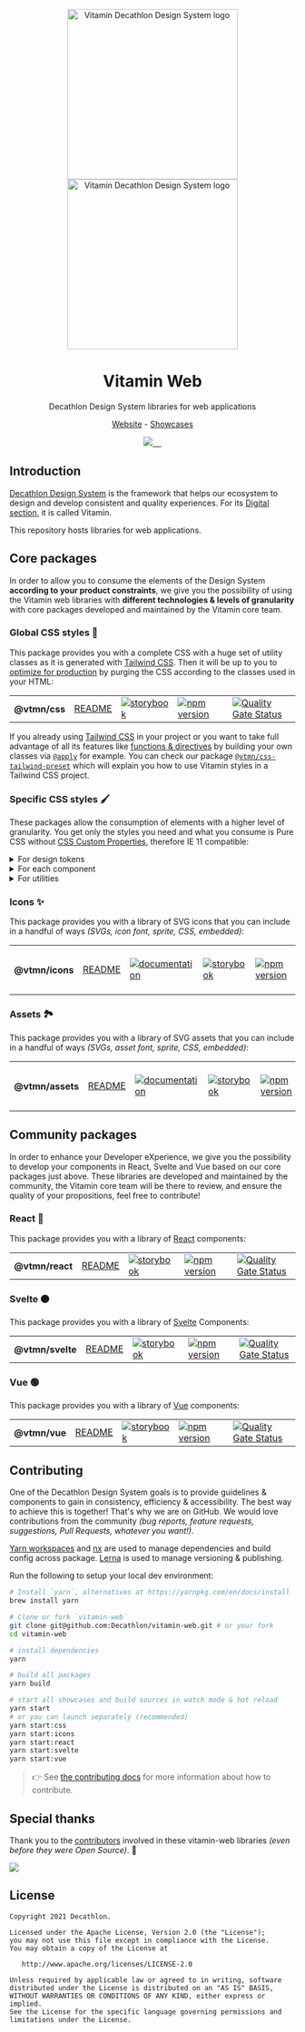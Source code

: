 <p align="center">
  <img
    width="300px"
    src="https://user-images.githubusercontent.com/9600228/102414461-e3b92b00-3ff6-11eb-9c96-5f37c4d5e02c.png#gh-light-mode-only"
    alt="Vitamin Decathlon Design System logo" />
  <img
    width="300px"
    src="https://user-images.githubusercontent.com/9600228/147513091-66fcc204-279b-4140-9be5-c16744c0f637.png#gh-dark-mode-only"
    alt="Vitamin Decathlon Design System logo" />
</p>

<h1 align="center">Vitamin Web</h1>

<p align="center">Decathlon Design System libraries for web applications</p>

<p align="center">
  <a href="https://www.decathlon.design">Website</a> - <a href="https://decathlon.github.io/vitamin-web">Showcases</a>
</p>

<p align="center">
  <a aria-label="contributors graph" href="https://github.com/decathlon/vitamin-web/graphs/contributors">
    <img src="https://img.shields.io/github/contributors/decathlon/vitamin-web.svg">
  </a>
  <a aria-label="last commit" href="https://github.com/Decathlon/vitamin-web/commits">
    <img alt="" src=
  "https://img.shields.io/github/last-commit/decathlon/vitamin-web.svg">
  </a>
  <a aria-label="license" href="https://github.com/decathlon/vitamin-web/blob/main/LICENSE">
    <img src="https://img.shields.io/github/license/decathlon/vitamin-web.svg" alt="">
  </a>
  <a aria-label="GitHub Actions - Build main branch" href="https://github.com/Decathlon/vitamin-web/actions">
    <img src="https://github.com/Decathlon/vitamin-web/workflows/Build%20main%20branch/badge.svg" alt="">
  </a>
  <a aria-label="slack" href="https://join.slack.com/t/decathlon-design/shared_invite/zt-13kxb50ar-iHzqV~Olsu4~NCkEPj5c4g">
    <img src="https://img.shields.io/badge/slack-Decathlon%20Design%20System-purple.svg?logo=slack" alt="">
  </a>
</p>

## Introduction

[Decathlon Design System](https://decathlon.design) is the framework that helps our ecosystem to design and develop consistent and quality experiences. For its [Digital section](https://www.decathlon.design/726f8c765/p/6145b2-overview), it is called Vitamin.

This repository hosts libraries for web applications.

## Core packages

In order to allow you to consume the elements of the Design System **according to your product constraints**, we give you the possibility of using the Vitamin web libraries with **different technologies & levels of granularity** with core packages developed and maintained by the Vitamin core team.

### Global CSS styles 🎨

This package provides you with a complete CSS with a huge set of utility classes as it is generated with [Tailwind CSS](https://tailwindcss.com). Then it will be up to you to [optimize for production](https://purgecss.com/) by purging the CSS according to the classes used in your HTML:

<table>
  <tr>
    <th>@vtmn/css</th>
    <td><a href="https://github.com/Decathlon/vitamin-web/tree/main/packages/sources/css#readme">README</a></td>
    <td><a href="https://decathlon.github.io/vitamin-web/@vtmn/showcase-css"><img src="https://img.shields.io/badge/storybook-css-d891bc?style=flat&logo=storybook" alt="storybook" /></a></td>
    <td><a href="https://www.npmjs.com/package/@vtmn/css"><img src="https://img.shields.io/npm/v/@vtmn/css?style=flat&logo=npm" alt="npm version" /></a></td>
    <td><a href="https://sonarcloud.io/dashboard?id=decathlon_vitamin-web_css"><img src="https://sonarcloud.io/api/project_badges/measure?project=decathlon_vitamin-web_css&metric=alert_status" alt="Quality Gate Status" /></a></td>
  </tr>
</table>

If you already using [Tailwind CSS](https://tailwindcss.com/) in your project or you want to take full advantage of all its features like [functions & directives](https://tailwindcss.com/docs/functions-and-directives) by building your own classes via [`@apply`](https://tailwindcss.com/docs/functions-and-directives#apply) for example. You can check our package [`@vtmn/css-tailwind-preset`](https://github.com/Decathlon/vitamin-web/tree/main/packages/sources/css/presets/tailwind#readme) which will explain you how to use Vitamin styles in a Tailwind CSS project.

### Specific CSS styles 🖌

These packages allow the consumption of elements with a higher level of granularity. You get only the styles you need and what you consume is Pure CSS without [CSS Custom Properties](https://developer.mozilla.org/en-US/docs/Web/CSS/--*), therefore IE 11 compatible:

<details>
  <summary>For design tokens</summary>

  <table>
    <tr>
      <th>@vtmn/css-design-tokens</th>
      <td><a href="https://github.com/Decathlon/vitamin-web/tree/main/packages/sources/css/src/design-tokens#readme">README</a></td>
      <td><a href="https://decathlon.github.io/vitamin-web/@vtmn/showcase-css/index.html?path=/story/guidelines-colors--page"><img src="https://img.shields.io/badge/storybook-css-d891bc?style=flat&logo=storybook" alt="storybook" /></a></td>
      <td><a href="https://www.npmjs.com/package/@vtmn/css-design-tokens"><img src="https://img.shields.io/npm/v/@vtmn/css-design-tokens?style=flat&logo=npm" alt="npm version" /></a></td>
      <td><a href="https://sonarcloud.io/dashboard?id=decathlon_vitamin-web_css_design-tokens"><img src="https://sonarcloud.io/api/project_badges/measure?project=decathlon_vitamin-web_css_design-tokens&metric=alert_status" alt="Quality Gate Status" /></a></td>
    </tr>
  </table>
</details>

<details>
  <summary>For each component</summary>

  <h4>Actions</h4>

  <table>
    <tr>
      <th>@vtmn/css-button</th>
      <td><a href="https://github.com/Decathlon/vitamin-web/tree/main/packages/sources/css/src/components/actions/button#readme">README</a></td>
      <td><a href="https://www.decathlon.design/726f8c765/p/8008f8-button"><img src="https://img.shields.io/badge/decathlon.design-docs-007dbc" alt="documentation" /></a></td>
      <td><a href="https://decathlon.github.io/vitamin-web/@vtmn/showcase-css/?path=/docs/components-actions-button--overview"><img src="https://img.shields.io/badge/storybook-css-d891bc?style=flat&logo=storybook" alt="storybook" /></a></td>
      <td><a href="https://www.npmjs.com/package/@vtmn/css-button"><img src="https://img.shields.io/npm/v/@vtmn/css-button?style=flat&logo=npm" alt="npm version" /></a></td>
      <td><a href="https://sonarcloud.io/project/overview?id=decathlon_vitamin-web_css_components_button"><img src="https://sonarcloud.io/api/project_badges/measure?project=decathlon_vitamin-web_css_components_button&metric=alert_status" alt="Quality Gate Status" /></a></td>
    </tr>
    <tr>
      <th>@vtmn/css-dropdown</th>
      <td><a href="https://github.com/Decathlon/vitamin-web/tree/main/packages/sources/css/src/components/actions/dropdown#readme">README</a></td>
      <td><a href="https://www.decathlon.design/726f8c765/v/0/p/42d824-dropdown"><img src="https://img.shields.io/badge/decathlon.design-docs-007dbc" alt="documentation" /></a></td>
      <td><a href="https://decathlon.github.io/vitamin-web/@vtmn/showcase-css/?path=/docs/components-actions-dropdown--overview"><img src="https://img.shields.io/badge/storybook-css-d891bc?style=flat&logo=storybook" alt="storybook" /></a></td>
      <td><a href="https://www.npmjs.com/package/@vtmn/css-dropdown"><img src="https://img.shields.io/npm/v/@vtmn/css-dropdown?style=flat&logo=npm" alt="npm version" /></a></td>
      <td><a href="https://sonarcloud.io/project/overview?id=decathlon_vitamin-web_css_components_dropdown"><img src="https://sonarcloud.io/api/project_badges/measure?project=decathlon_vitamin-web_css_components_dropdown&metric=alert_status" alt="Quality Gate Status" /></a></td>
    </tr>
     <tr>
      <th>@vtmn/css-link</th>
      <td><a href="https://github.com/Decathlon/vitamin-web/tree/main/packages/sources/css/src/components/actions/link#readme">README</a></td>
      <td><a href="https://www.decathlon.design/726f8c765/p/086ae8-link"><img src="https://img.shields.io/badge/decathlon.design-docs-007dbc" alt="documentation" /></a></td>
      <td><a href="https://decathlon.github.io/vitamin-web/@vtmn/showcase-css/?path=/docs/components-actions-link--overview"><img src="https://img.shields.io/badge/storybook-css-d891bc?style=flat&logo=storybook" alt="storybook" /></a></td>
      <td><a href="https://www.npmjs.com/package/@vtmn/css-link"><img src="https://img.shields.io/npm/v/@vtmn/css-link?style=flat&logo=npm" alt="npm version" /></a></td>
      <td><a href="https://sonarcloud.io/project/overview?id=decathlon_vitamin-web_css_components_link"><img src="https://sonarcloud.io/api/project_badges/measure?project=decathlon_vitamin-web_css_components_link&metric=alert_status" alt="Quality Gate Status" /></a></td>
    </tr>
  </table>

  <h4>Forms</h4>

  <table>
    <tr>
      <th>@vtmn/css-select</th>
      <td><a href="https://github.com/Decathlon/vitamin-web/tree/main/packages/sources/css/src/components/forms/select#readme">README</a></td>
      <td><a href="https://www.decathlon.design/726f8c765/p/46ee45-select-beta/b/136a45"><img src="https://img.shields.io/badge/decathlon.design-docs-007dbc" alt="documentation" /></a></td>
      <td><a href="https://decathlon.github.io/vitamin-web/@vtmn/showcase-css/?path=/docs/components-forms-select--overview"><img src="https://img.shields.io/badge/storybook-css-d891bc?style=flat&logo=storybook" alt="storybook" /></a></td>
      <td><a href="https://www.npmjs.com/package/@vtmn/css-select"><img src="https://img.shields.io/npm/v/@vtmn/css-select?style=flat&logo=npm" alt="npm version" /></a></td>
      <td><a href="https://sonarcloud.io/project/overview?id=decathlon_vitamin-web_css_components_select"><img src="https://sonarcloud.io/api/project_badges/measure?project=decathlon_vitamin-web_css_components_select&metric=alert_status" alt="Quality Gate Status" /></a></td>
    </tr>
    <tr>
      <th>@vtmn/css-text-input</th>
      <td><a href="https://github.com/Decathlon/vitamin-web/tree/main/packages/sources/css/src/components/forms/text-input#readme">README</a></td>
      <td><a href="https://www.decathlon.design/726f8c765/p/31121d-text-input"><img src="https://img.shields.io/badge/decathlon.design-docs-007dbc" alt="documentation" /></a></td>
      <td><a href="https://decathlon.github.io/vitamin-web/@vtmn/showcase-css/?path=/docs/components-forms-text-input--overview"><img src="https://img.shields.io/badge/storybook-css-d891bc?style=flat&logo=storybook" alt="storybook" /></a></td>
      <td><a href="https://www.npmjs.com/package/@vtmn/css-text-input"><img src="https://img.shields.io/npm/v/@vtmn/css-text-input?style=flat&logo=npm" alt="npm version" /></a></td>
      <td><a href="https://sonarcloud.io/project/overview?id=decathlon_vitamin-web_css_components_text-input"><img src="https://sonarcloud.io/api/project_badges/measure?project=decathlon_vitamin-web_css_components_text-input&metric=alert_status" alt="Quality Gate Status" /></a></td>
    </tr>
  </table>

  <h4>Indicators</h4>

  <table>
    <tr>
      <th>@vtmn/css-badge</th>
      <td><a href="https://github.com/Decathlon/vitamin-web/tree/main/packages/sources/css/src/components/indicators/badge#readme">README</a></td>
      <td><a href="https://www.decathlon.design/726f8c765/p/465f7c-badge-beta"><img src="https://img.shields.io/badge/decathlon.design-docs-007dbc" alt="documentation" /></a></td>
      <td><a href="https://decathlon.github.io/vitamin-web/@vtmn/showcase-css/?path=/docs/components-indicators-badge--overview"><img src="https://img.shields.io/badge/storybook-css-d891bc?style=flat&logo=storybook" alt="storybook" /></a></td>
      <td><a href="https://www.npmjs.com/package/@vtmn/css-badge"><img src="https://img.shields.io/npm/v/@vtmn/css-badge?style=flat&logo=npm" alt="npm version" /></a></td>
      <td><a href="https://sonarcloud.io/project/overview?id=decathlon_vitamin-web_css_components_badge"><img src="https://sonarcloud.io/api/project_badges/measure?project=decathlon_vitamin-web_css_components_badge&metric=alert_status" alt="Quality Gate Status" /></a></td>
    </tr>
    <tr>
      <th>@vtmn/css-loader</th>
      <td><a href="https://github.com/Decathlon/vitamin-web/tree/main/packages/sources/css/src/components/indicators/loader#readme">README</a></td>
      <td><a href="https://www.decathlon.design/726f8c765/p/09b561-loader-beta/b/32cf1b"><img src="https://img.shields.io/badge/decathlon.design-docs-007dbc" alt="documentation" /></a></td>
      <td><a href="https://decathlon.github.io/vitamin-web/@vtmn/showcase-css/?path=/docs/components-indicators-loader--overview"><img src="https://img.shields.io/badge/storybook-css-d891bc?style=flat&logo=storybook" alt="storybook" /></a></td>
      <td><a href="https://www.npmjs.com/package/@vtmn/css-loader"><img src="https://img.shields.io/npm/v/@vtmn/css-loader?style=flat&logo=npm" alt="npm version" /></a></td>
      <td><a href="https://sonarcloud.io/project/overview?id=decathlon_vitamin-web_css_components_loader"><img src="https://sonarcloud.io/api/project_badges/measure?project=decathlon_vitamin-web_css_components_loader&metric=alert_status" alt="Quality Gate Status" /></a></td>
    </tr>
    <tr>
      <th>@vtmn/css-price</th>
      <td><a href="https://github.com/Decathlon/vitamin-web/tree/main/packages/sources/css/src/components/indicators/price#readme">README</a></td>
      <td><a href="https://www.decathlon.design/726f8c765/v/0/p/81e6be-price-beta"><img src="https://img.shields.io/badge/decathlon.design-docs-007dbc" alt="documentation" /></a></td>
      <td><a href="https://decathlon.github.io/vitamin-web/@vtmn/showcase-css/?path=/docs/components-indicators-price--overview"><img src="https://img.shields.io/badge/storybook-css-d891bc?style=flat&logo=storybook" alt="storybook" /></a></td>
      <td><a href="https://www.npmjs.com/package/@vtmn/css-price"><img src="https://img.shields.io/npm/v/@vtmn/css-price?style=flat&logo=npm" alt="npm version" /></a></td>
      <td><a href="https://sonarcloud.io/project/overview?id=decathlon_vitamin-web_css_components_price"><img src="https://sonarcloud.io/api/project_badges/measure?project=decathlon_vitamin-web_css_components_price&metric=alert_status" alt="Quality Gate Status" /></a></td>
    </tr>
    <tr>
      <th>@vtmn/css-progressbar</th>
      <td><a href="https://github.com/Decathlon/vitamin-web/tree/main/packages/sources/css/src/components/indicators/progressbar#readme">README</a></td>
      <td><a href="https://www.decathlon.design/726f8c765/p/2388f2-progressbar-beta"><img src="https://img.shields.io/badge/decathlon.design-docs-007dbc" alt="documentation" /></a></td>
      <td><a href="https://decathlon.github.io/vitamin-web/@vtmn/showcase-css/?path=/docs/components-indicators-progressbar--overview"><img src="https://img.shields.io/badge/storybook-css-d891bc?style=flat&logo=storybook" alt="storybook" /></a></td>
      <td><a href="https://www.npmjs.com/package/@vtmn/css-progressbar"><img src="https://img.shields.io/npm/v/@vtmn/css-progressbar?style=flat&logo=npm" alt="npm version" /></a></td>
      <td><a href="https://sonarcloud.io/project/overview?id=decathlon_vitamin-web_css_components_progressbar"><img src="https://sonarcloud.io/api/project_badges/measure?project=decathlon_vitamin-web_css_components_progressbar&metric=alert_status" alt="Quality Gate Status" /></a></td>
    </tr>
    <tr>
      <th>@vtmn/css-rating</th>
      <td><a href="https://github.com/Decathlon/vitamin-web/tree/main/packages/sources/css/src/components/indicators/rating#readme">README</a></td>
      <td><a href="https://www.decathlon.design/726f8c765/p/19ec87-rating-beta/b/5496b9"><img src="https://img.shields.io/badge/decathlon.design-docs-007dbc" alt="documentation" /></a></td>
      <td><a href="https://decathlon.github.io/vitamin-web/@vtmn/showcase-css/?path=/docs/components-indicators-rating--overview"><img src="https://img.shields.io/badge/storybook-css-d891bc?style=flat&logo=storybook" alt="storybook" /></a></td>
      <td><a href="https://www.npmjs.com/package/@vtmn/css-rating"><img src="https://img.shields.io/npm/v/@vtmn/css-rating?style=flat&logo=npm" alt="npm version" /></a></td>
      <td><a href="https://sonarcloud.io/project/overview?id=decathlon_vitamin-web_css_components_rating"><img src="https://sonarcloud.io/api/project_badges/measure?project=decathlon_vitamin-web_css_components_rating&metric=alert_status" alt="Quality Gate Status" /></a></td>
    </tr>
    <tr>
      <th>@vtmn/css-tag</th>
      <td><a href="https://github.com/Decathlon/vitamin-web/tree/main/packages/sources/css/src/components/indicators/tags#readme">README</a></td>
      <td><a href="https://www.decathlon.design/726f8c765/v/0/p/129f57-tag-beta"><img src="https://img.shields.io/badge/decathlon.design-docs-007dbc" alt="documentation" /></a></td>
      <td><a href="https://decathlon.github.io/vitamin-web/@vtmn/showcase-css/?path=/docs/components-indicators-tag--overview"><img src="https://img.shields.io/badge/storybook-css-d891bc?style=flat&logo=storybook" alt="storybook" /></a></td>
      <td><a href="https://www.npmjs.com/package/@vtmn/css-tag"><img src="https://img.shields.io/npm/v/@vtmn/css-tag?style=flat&logo=npm" alt="npm version" /></a></td>
      <td><a href="https://sonarcloud.io/project/overview?id=decathlon_vitamin-web_css_components_tag"><img src="https://sonarcloud.io/api/project_badges/measure?project=decathlon_vitamin-web_css_components_tag&metric=alert_status" alt="Quality Gate Status" /></a></td>
    </tr>
  </table>

  <h4>Navigation</h4>

  <table>
    <tr>
      <th>@vtmn/css-breadcrumb</th>
      <td><a href="https://github.com/Decathlon/vitamin-web/tree/main/packages/sources/css/src/components/navigation/breadcrumb#readme">README</a></td>
      <td><a href="https://www.decathlon.design/726f8c765/v/0/p/95fc13-breadcrumb"><img src="https://img.shields.io/badge/decathlon.design-docs-007dbc" alt="documentation" /></a></td>
      <td><a href="https://decathlon.github.io/vitamin-web/@vtmn/showcase-css/?path=/docs/components-navigation-breadcrumb--overview"><img src="https://img.shields.io/badge/storybook-css-d891bc?style=flat&logo=storybook" alt="storybook" /></a></td>
      <td><a href="https://www.npmjs.com/package/@vtmn/css-breadcrumb"><img src="https://img.shields.io/npm/v/@vtmn/css-breadcrumb?style=flat&logo=npm" alt="npm version" /></a></td>
      <td><a href="https://sonarcloud.io/project/overview?id=decathlon_vitamin-web_css_components_breadcrumb"><img src="https://sonarcloud.io/api/project_badges/measure?project=decathlon_vitamin-web_css_components_breadcrumb&metric=alert_status" alt="Quality Gate Status" /></a></td>
    </tr>
    <tr>
      <th>@vtmn/css-navbar</th>
      <td><a href="https://github.com/Decathlon/vitamin-web/tree/main/packages/sources/css/src/components/navigation/navbar#readme">README</a></td>
      <td><a href="https://www.decathlon.design/726f8c765/p/9596dd-navbar-beta/b/08a8f6"><img src="https://img.shields.io/badge/decathlon.design-docs-007dbc" alt="documentation" /></a></td>
      <td><a href="https://decathlon.github.io/vitamin-web/@vtmn/showcase-css/?path=/docs/components-navigation-navbar--overview"><img src="https://img.shields.io/badge/storybook-css-d891bc?style=flat&logo=storybook" alt="storybook" /></a></td>
      <td><a href="https://www.npmjs.com/package/@vtmn/css-navbar"><img src="https://img.shields.io/npm/v/@vtmn/css-navbar?style=flat&logo=npm" alt="npm version" /></a></td>
      <td><a href="https://sonarcloud.io/project/overview?id=decathlon_vitamin-web_css_components_navbar"><img src="https://sonarcloud.io/api/project_badges/measure?project=decathlon_vitamin-web_css_components_navbar&metric=alert_status" alt="Quality Gate Status" /></a></td>
    </tr>
    <tr>
      <th>@vtmn/css-search</th>
      <td><a href="https://github.com/Decathlon/vitamin-web/tree/main/packages/sources/css/src/components/navigation/search#readme">README</a></td>
      <td><a href="https://www.decathlon.design/726f8c765/v/0/p/666649-search-beta/b/711780"><img src="https://img.shields.io/badge/decathlon.design-docs-007dbc" alt="documentation" /></a></td>
      <td><a href="https://decathlon.github.io/vitamin-web/@vtmn/showcase-css/?path=/docs/components-navigation-search--overview"><img src="https://img.shields.io/badge/storybook-css-d891bc?style=flat&logo=storybook" alt="storybook" /></a></td>
      <td><a href="https://www.npmjs.com/package/@vtmn/css-search"><img src="https://img.shields.io/npm/v/@vtmn/css-search?style=flat&logo=npm" alt="npm version" /></a></td>
      <td><a href="https://sonarcloud.io/project/overview?id=decathlon_vitamin-web_css_components_search"><img src="https://sonarcloud.io/api/project_badges/measure?project=decathlon_vitamin-web_css_components_search&metric=alert_status" alt="Quality Gate Status" /></a></td>
    </tr>
    <tr>
      <th>@vtmn/css-tabs</th>
      <td><a href="https://github.com/Decathlon/vitamin-web/tree/main/packages/sources/css/src/components/navigation/tabs#readme">README</a></td>
      <td><a href="https://www.decathlon.design/726f8c765/p/705308-tabs-beta/b/4177c3"><img src="https://img.shields.io/badge/decathlon.design-docs-007dbc" alt="documentation" /></a></td>
      <td><a href="https://decathlon.github.io/vitamin-web/@vtmn/showcase-css/?path=/docs/components-navigation-tabs--overview"><img src="https://img.shields.io/badge/storybook-css-d891bc?style=flat&logo=storybook" alt="storybook" /></a></td>
      <td><a href="https://www.npmjs.com/package/@vtmn/css-tabs"><img src="https://img.shields.io/npm/v/@vtmn/css-tabs?style=flat&logo=npm" alt="npm version" /></a></td>
      <td><a href="https://sonarcloud.io/project/overview?id=decathlon_vitamin-web_css_components_tabs"><img src="https://sonarcloud.io/api/project_badges/measure?project=decathlon_vitamin-web_css_components_tabs&metric=alert_status" alt="Quality Gate Status" /></a></td>
    </tr>
  </table>

  <h4>Overlays</h4>

  <table>
    <tr>
      <th>@vtmn/css-alert</th>
      <td><a href="https://github.com/Decathlon/vitamin-web/tree/main/packages/sources/css/src/components/overlays/alert#readme">README</a></td>
      <td><a href="https://www.decathlon.design/726f8c765/p/64b4b5-alert-beta/b/129609"><img src="https://img.shields.io/badge/decathlon.design-docs-007dbc" alt="documentation" /></a></td>
      <td><a href="https://decathlon.github.io/vitamin-web/@vtmn/showcase-css/?path=/docs/components-overlays-alert--overview"><img src="https://img.shields.io/badge/storybook-css-d891bc?style=flat&logo=storybook" alt="storybook" /></a></td>
      <td><a href="https://www.npmjs.com/package/@vtmn/css-alert"><img src="https://img.shields.io/npm/v/@vtmn/css-alert?style=flat&logo=npm" alt="npm version" /></a></td>
      <td><a href="https://sonarcloud.io/project/overview?id=decathlon_vitamin-web_css_components_alert"><img src="https://sonarcloud.io/api/project_badges/measure?project=decathlon_vitamin-web_css_components_alert&metric=alert_status" alt="Quality Gate Status" /></a></td>
    </tr>
    <tr>
      <th>@vtmn/css-modal</th>
      <td><a href="https://github.com/Decathlon/vitamin-web/tree/main/packages/sources/css/src/components/overlays/modal#readme">README</a></td>
      <td><a href="https://www.decathlon.design/726f8c765/p/9596dd-modal-beta/b/08a8f6"><img src="https://img.shields.io/badge/decathlon.design-docs-007dbc" alt="documentation" /></a></td>
      <td><a href="https://decathlon.github.io/vitamin-web/@vtmn/showcase-css/?path=/docs/components-overlays-modal--overview"><img src="https://img.shields.io/badge/storybook-css-d891bc?style=flat&logo=storybook" alt="storybook" /></a></td>
      <td><a href="https://www.npmjs.com/package/@vtmn/css-modal"><img src="https://img.shields.io/npm/v/@vtmn/css-modal?style=flat&logo=npm" alt="npm version" /></a></td>
      <td><a href="https://sonarcloud.io/project/overview?id=decathlon_vitamin-web_css_components_modal"><img src="https://sonarcloud.io/api/project_badges/measure?project=decathlon_vitamin-web_css_components_modal&metric=alert_status" alt="Quality Gate Status" /></a></td>
    </tr>
    <tr>
      <th>@vtmn/css-popover</th>
      <td><a href="https://github.com/Decathlon/vitamin-web/tree/main/packages/sources/css/src/components/overlays/popover#readme">README</a></td>
      <td><a href="https://www.decathlon.design/726f8c765/p/3086dd-popover-beta/b/129609"><img src="https://img.shields.io/badge/decathlon.design-docs-007dbc" alt="documentation" /></a></td>
      <td><a href="https://decathlon.github.io/vitamin-web/@vtmn/showcase-css/?path=/docs/components-overlays-popover--overview"><img src="https://img.shields.io/badge/storybook-css-d891bc?style=flat&logo=storybook" alt="storybook" /></a></td>
      <td><a href="https://www.npmjs.com/package/@vtmn/css-popover"><img src="https://img.shields.io/npm/v/@vtmn/css-popover?style=flat&logo=npm" alt="npm version" /></a></td>
      <td><a href="https://sonarcloud.io/project/overview?id=decathlon_vitamin-web_css_components_popover"><img src="https://sonarcloud.io/api/project_badges/measure?project=decathlon_vitamin-web_css_components_popover&metric=alert_status" alt="Quality Gate Status" /></a></td>
    </tr>
    <tr>
      <th>@vtmn/css-snackbar</th>
      <td><a href="https://github.com/Decathlon/vitamin-web/tree/main/packages/sources/css/src/components/overlays/snackbar#readme">README</a></td>
      <td><a href="https://www.decathlon.design/726f8c765/p/798580-snackbar-beta/b/129609"><img src="https://img.shields.io/badge/decathlon.design-docs-007dbc" alt="documentation" /></a></td>
      <td><a href="https://decathlon.github.io/vitamin-web/@vtmn/showcase-css/?path=/docs/components-overlays-snackbar--overview"><img src="https://img.shields.io/badge/storybook-css-d891bc?style=flat&logo=storybook" alt="storybook" /></a></td>
      <td><a href="https://www.npmjs.com/package/@vtmn/css-snackbar"><img src="https://img.shields.io/npm/v/@vtmn/css-snackbar?style=flat&logo=npm" alt="npm version" /></a></td>
      <td><a href="https://sonarcloud.io/project/overview?id=decathlon_vitamin-web_css_components_snackbar"><img src="https://sonarcloud.io/api/project_badges/measure?project=decathlon_vitamin-web_css_components_snackbar&metric=alert_status" alt="Quality Gate Status" /></a></td>
    </tr>
    <tr>
      <th>@vtmn/css-toast</th>
      <td><a href="https://github.com/Decathlon/vitamin-web/tree/main/packages/sources/css/src/components/overlays/toast#readme">README</a></td>
      <td><a href="https://www.decathlon.design/726f8c765/p/4450b2-toast-beta/b/129609"><img src="https://img.shields.io/badge/decathlon.design-docs-007dbc" alt="documentation" /></a></td>
      <td><a href="https://decathlon.github.io/vitamin-web/@vtmn/showcase-css/?path=/docs/components-overlays-toast--overview"><img src="https://img.shields.io/badge/storybook-css-d891bc?style=flat&logo=storybook" alt="storybook" /></a></td>
      <td><a href="https://www.npmjs.com/package/@vtmn/css-toast"><img src="https://img.shields.io/npm/v/@vtmn/css-toast?style=flat&logo=npm" alt="npm version" /></a></td>
      <td><a href="https://sonarcloud.io/project/overview?id=decathlon_vitamin-web_css_components_toast"><img src="https://sonarcloud.io/api/project_badges/measure?project=decathlon_vitamin-web_css_components_toast&metric=alert_status" alt="Quality Gate Status" /></a></td>
    </tr>
    <tr>
      <th>@vtmn/css-tooltip</th>
      <td><a href="https://github.com/Decathlon/vitamin-web/tree/main/packages/sources/css/src/components/overlays/tooltip#readme">README</a></td>
      <td><a href="https://www.decathlon.design/726f8c765/p/595266-tooltip-beta/b/97ce1d"><img src="https://img.shields.io/badge/decathlon.design-docs-007dbc" alt="documentation" /></a></td>
      <td><a href="https://decathlon.github.io/vitamin-web/@vtmn/showcase-css/?path=/docs/components-overlays-tooltip--overview"><img src="https://img.shields.io/badge/storybook-css-d891bc?style=flat&logo=storybook" alt="storybook" /></a></td>
      <td><a href="https://www.npmjs.com/package/@vtmn/css-tooltip"><img src="https://img.shields.io/npm/v/@vtmn/css-tooltip?style=flat&logo=npm" alt="npm version" /></a></td>
      <td><a href="https://sonarcloud.io/project/overview?id=decathlon_vitamin-web_css_components_tooltip"><img src="https://sonarcloud.io/api/project_badges/measure?project=decathlon_vitamin-web_css_components_tooltip&metric=alert_status" alt="Quality Gate Status" /></a></td>
    </tr>
  </table>

  <h4>Selection controls</h4>

  <table>
    <tr>
      <th>@vtmn/css-checkbox</th>
      <td><a href="https://github.com/Decathlon/vitamin-web/tree/main/packages/sources/css/src/components/selection-controls/checkbox#readme">README</a></td>
      <td><a href="https://www.decathlon.design/726f8c765/p/953c37-checkbox"><img src="https://img.shields.io/badge/decathlon.design-docs-007dbc" alt="documentation" /></a></td>
      <td><a href="https://decathlon.github.io/vitamin-web/@vtmn/showcase-css/?path=/docs/components-selection-controls-checkbox--overview"><img src="https://img.shields.io/badge/storybook-css-d891bc?style=flat&logo=storybook" alt="storybook" /></a></td>
      <td><a href="https://www.npmjs.com/package/@vtmn/css-checkbox"><img src="https://img.shields.io/npm/v/@vtmn/css-checkbox?style=flat&logo=npm" alt="npm version" /></a></td>
      <td><a href="https://sonarcloud.io/project/overview?id=decathlon_vitamin-web_css_components_checkbox"><img src="https://sonarcloud.io/api/project_badges/measure?project=decathlon_vitamin-web_css_components_checkbox&metric=alert_status" alt="Quality Gate Status" /></a></td>
    </tr>
    <tr>
      <th>@vtmn/css-chip</th>
      <td><a href="https://github.com/Decathlon/vitamin-web/tree/main/packages/sources/css/src/components/selection-controls/chip#readme">README</a></td>
      <td><a href="https://www.decathlon.design/726f8c765/p/953c37-chip"><img src="https://img.shields.io/badge/decathlon.design-docs-007dbc" alt="documentation" /></a></td>
      <td><a href="https://decathlon.github.io/vitamin-web/@vtmn/showcase-css/?path=/docs/components-selection-controls-chip--overview"><img src="https://img.shields.io/badge/storybook-css-d891bc?style=flat&logo=storybook" alt="storybook" /></a></td>
      <td><a href="https://www.npmjs.com/package/@vtmn/css-chip"><img src="https://img.shields.io/npm/v/@vtmn/css-chip?style=flat&logo=npm" alt="npm version" /></a></td>
      <td><a href="https://sonarcloud.io/project/overview?id=decathlon_vitamin-web_css_components_chip"><img src="https://sonarcloud.io/api/project_badges/measure?project=decathlon_vitamin-web_css_components_chip&metric=alert_status" alt="Quality Gate Status" /></a></td>
    </tr>
    <tr>
      <th>@vtmn/css-quantity</th>
      <td><a href="https://github.com/Decathlon/vitamin-web/tree/main/packages/sources/css/src/components/selection-controls/quantity#readme">README</a></td>
      <td><a href="https://www.decathlon.design/726f8c765/v/0/p/207abd-quantity-beta/b/75bea6"><img src="https://img.shields.io/badge/decathlon.design-docs-007dbc" alt="documentation" /></a></td>
      <td><a href="https://decathlon.github.io/vitamin-web/@vtmn/showcase-css/?path=/docs/components-selection-controls-quantity--overview"><img src="https://img.shields.io/badge/storybook-css-d891bc?style=flat&logo=storybook" alt="storybook" /></a></td>
      <td><a href="https://www.npmjs.com/package/@vtmn/css-quantity"><img src="https://img.shields.io/npm/v/@vtmn/css-quantity?style=flat&logo=npm" alt="npm version" /></a></td>
      <td><a href="https://sonarcloud.io/project/overview?id=decathlon_vitamin-web_css_components_quantity"><img src="https://sonarcloud.io/api/project_badges/measure?project=decathlon_vitamin-web_css_components_quantity&metric=alert_status" alt="Quality Gate Status" /></a></td>
    </tr>
    <tr>
      <th>@vtmn/css-radio-button</th>
      <td><a href="https://github.com/Decathlon/vitamin-web/tree/main/packages/sources/css/src/components/selection-controls/radio-button#readme">README</a></td>
      <td><a href="https://www.decathlon.design/726f8c765/p/31e934-radio-button"><img src="https://img.shields.io/badge/decathlon.design-docs-007dbc" alt="documentation" /></a></td>
      <td><a href="https://decathlon.github.io/vitamin-web/@vtmn/showcase-css/?path=/docs/components-selection-controls-radio-button--overview"><img src="https://img.shields.io/badge/storybook-css-d891bc?style=flat&logo=storybook" alt="storybook" /></a></td>
      <td><a href="https://www.npmjs.com/package/@vtmn/css-radio-button"><img src="https://img.shields.io/npm/v/@vtmn/css-radio-button?style=flat&logo=npm" alt="npm version" /></a></td>
      <td><a href="https://sonarcloud.io/project/overview?id=decathlon_vitamin-web_css_components_radio-button"><img src="https://sonarcloud.io/api/project_badges/measure?project=decathlon_vitamin-web_css_components_radio-button&metric=alert_status" alt="Quality Gate Status" /></a></td>
    </tr>
    <tr>
      <th>@vtmn/css-toggle</th>
      <td><a href="https://github.com/Decathlon/vitamin-web/tree/main/packages/sources/css/src/components/selection-controls/toggle#readme">README</a></td>
      <td><a href="https://www.decathlon.design/726f8c765/p/99628d-toggle"><img src="https://img.shields.io/badge/decathlon.design-docs-007dbc" alt="documentation" /></a></td>
      <td><a href="https://decathlon.github.io/vitamin-web/@vtmn/showcase-css/?path=/docs/components-selection-controls-toggle--overview"><img src="https://img.shields.io/badge/storybook-css-d891bc?style=flat&logo=storybook" alt="storybook" /></a></td>
      <td><a href="https://www.npmjs.com/package/@vtmn/css-toggle"><img src="https://img.shields.io/npm/v/@vtmn/css-toggle?style=flat&logo=npm" alt="npm version" /></a></td>
      <td><a href="https://sonarcloud.io/project/overview?id=decathlon_vitamin-web_css_components_toggle"><img src="https://sonarcloud.io/api/project_badges/measure?project=decathlon_vitamin-web_css_components_toggle&metric=alert_status" alt="Quality Gate Status" /></a></td>
    </tr>
  </table>

  <h4>Structure</h4>

  <table>
    <tr>
      <th>@vtmn/css-accordion</th>
      <td><a href="https://github.com/Decathlon/vitamin-web/tree/main/packages/sources/css/src/components/structure/accordion#readme">README</a></td>
      <td><a href="https://www.decathlon.design/726f8c765/v/0/p/04348b-accordion-beta"><img src="https://img.shields.io/badge/decathlon.design-docs-007dbc" alt="documentation" /></a></td>
      <td><a href="https://decathlon.github.io/vitamin-web/@vtmn/showcase-css/?path=/docs/components-structure-accordion--overview"><img src="https://img.shields.io/badge/storybook-css-d891bc?style=flat&logo=storybook" alt="storybook" /></a></td>
      <td><a href="https://www.npmjs.com/package/@vtmn/css-accordion"><img src="https://img.shields.io/npm/v/@vtmn/css-accordion?style=flat&logo=npm" alt="npm version" /></a></td>
      <td><a href="https://sonarcloud.io/project/overview?id=decathlon_vitamin-web_css_components_accordion"><img src="https://sonarcloud.io/api/project_badges/measure?project=decathlon_vitamin-web_css_components_accordion&metric=alert_status" alt="Quality Gate Status" /></a></td>
    </tr>
    <tr>
      <th>@vtmn/css-card</th>
      <td><a href="https://github.com/Decathlon/vitamin-web/tree/main/packages/sources/css/src/components/structure/card#readme">README</a></td>
      <td><a href="https://www.decathlon.design/726f8c765/p/88fc2b-card-beta/b/51e109"><img src="https://img.shields.io/badge/decathlon.design-docs-007dbc" alt="documentation" /></a></td>
      <td><a href="https://decathlon.github.io/vitamin-web/@vtmn/showcase-css/?path=/docs/components-structure-card--overview"><img src="https://img.shields.io/badge/storybook-css-d891bc?style=flat&logo=storybook" alt="storybook" /></a></td>
      <td><a href="https://www.npmjs.com/package/@vtmn/css-card"><img src="https://img.shields.io/npm/v/@vtmn/css-card?style=flat&logo=npm" alt="npm version" /></a></td>
      <td><a href="https://sonarcloud.io/project/overview?id=decathlon_vitamin-web_css_components_card"><img src="https://sonarcloud.io/api/project_badges/measure?project=decathlon_vitamin-web_css_components_card&metric=alert_status" alt="Quality Gate Status" /></a></td>
    </tr>
    <tr>
      <th>@vtmn/css-divider</th>
      <td><a href="https://github.com/Decathlon/vitamin-web/tree/main/packages/sources/css/src/components/structure/divider#readme">README</a></td>
      <td><a href="https://www.decathlon.design/726f8c765/p/28ad9b-divider-beta/b/75bea6"><img src="https://img.shields.io/badge/decathlon.design-docs-007dbc" alt="documentation" /></a></td>
      <td><a href="https://decathlon.github.io/vitamin-web/@vtmn/showcase-css/?path=/docs/components-structure-divider--overview"><img src="https://img.shields.io/badge/storybook-css-d891bc?style=flat&logo=storybook" alt="storybook" /></a></td>
      <td><a href="https://www.npmjs.com/package/@vtmn/css-divider"><img src="https://img.shields.io/npm/v/@vtmn/css-divider?style=flat&logo=npm" alt="npm version" /></a></td>
      <td><a href="https://sonarcloud.io/project/overview?id=decathlon_vitamin-web_css_components_divider"><img src="https://sonarcloud.io/api/project_badges/measure?project=decathlon_vitamin-web_css_components_divider&metric=alert_status" alt="Quality Gate Status" /></a></td>
    </tr>
    <tr>
      <th>@vtmn/css-list</th>
      <td><a href="https://github.com/Decathlon/vitamin-web/tree/main/packages/sources/css/src/components/structure/list#readme">README</a></td>
      <td><a href="https://www.decathlon.design/726f8c765/p/078570-list-beta/b/9115e7"><img src="https://img.shields.io/badge/decathlon.design-docs-007dbc" alt="documentation" /></a></td>
      <td><a href="https://decathlon.github.io/vitamin-web/@vtmn/showcase-css/?path=/docs/components-structure-list--overview"><img src="https://img.shields.io/badge/storybook-css-d891bc?style=flat&logo=storybook" alt="storybook" /></a></td>
      <td><a href="https://www.npmjs.com/package/@vtmn/css-list"><img src="https://img.shields.io/npm/v/@vtmn/css-list?style=flat&logo=npm" alt="npm version" /></a></td>
      <td><a href="https://sonarcloud.io/project/overview?id=decathlon_vitamin-web_css_components_list"><img src="https://sonarcloud.io/api/project_badges/measure?project=decathlon_vitamin-web_css_components_list&metric=alert_status" alt="Quality Gate Status" /></a></td>
    </tr>
    <tr>
      <th>@vtmn/css-skeleton</th>
      <td><a href="https://github.com/Decathlon/vitamin-web/tree/main/packages/sources/css/src/components/structure/skeleton#readme">README</a></td>
      <td><a href="https://www.decathlon.design/726f8c765/p/79685a-skeleton-beta/b/122d98"><img src="https://img.shields.io/badge/decathlon.design-docs-007dbc" alt="documentation" /></a></td>
      <td><a href="https://decathlon.github.io/vitamin-web/@vtmn/showcase-css/?path=/docs/components-structure-skeleton--overview"><img src="https://img.shields.io/badge/storybook-css-d891bc?style=flat&logo=storybook" alt="storybook" /></a></td>
      <td><a href="https://www.npmjs.com/package/@vtmn/css-skeleton"><img src="https://img.shields.io/npm/v/@vtmn/css-skeleton?style=flat&logo=npm" alt="npm version" /></a></td>
      <td><a href="https://sonarcloud.io/project/overview?id=decathlon_vitamin-web_css_components_skeleton"><img src="https://sonarcloud.io/api/project_badges/measure?project=decathlon_vitamin-web_css_components_skeleton&metric=alert_status" alt="Quality Gate Status" /></a></td>
    </tr>
  </table>
 </details>

<details>
  <summary>For utilities</summary>

  <table>
    <tr>
      <th>@vtmn/css-utilities</th>
      <td><a href="https://github.com/Decathlon/vitamin-web/tree/main/packages/sources/css/src/utilities#readme">README</a></td>
      <td><a href="https://decathlon.github.io/vitamin-web/@vtmn/showcase-css/index.html?path=/docs/guidelines-typography--overview"><img src="https://img.shields.io/badge/storybook-css-d891bc?style=flat&logo=storybook" alt="storybook" /></a></td>
      <td><a href="https://www.npmjs.com/package/@vtmn/css-utilities"><img src="https://img.shields.io/npm/v/@vtmn/css-utilities?style=flat&logo=npm" alt="npm version" /></a></td>
      <td><a href="https://sonarcloud.io/dashboard?id=decathlon_vitamin-web_css_utilities"><img src="https://sonarcloud.io/api/project_badges/measure?project=decathlon_vitamin-web_css_utilities&metric=alert_status" alt="Quality Gate Status" /></a></td>
    </tr>
  </table>
</details>

### Icons ✨

This package provides you with a library of SVG icons that you can include in a handful of ways _(SVGs, icon font, sprite, CSS, embedded)_:

<table>
  <tr>
    <th>@vtmn/icons</th>
    <td><a href="https://github.com/Decathlon/vitamin-web/tree/main/packages/sources/icons#readme">README</a></td>
    <td><a href="https://www.decathlon.design/726f8c765/p/91dc94-iconography"><img src="https://img.shields.io/badge/decathlon.design-docs-007dbc" alt="documentation" /></a></td>
    <td><a href="https://decathlon.github.io/vitamin-web/@vtmn/showcase-icons"><img src="https://img.shields.io/badge/storybook-icons-295573?style=flat&logo=storybook" alt="storybook" /></a></td>
    <td><a href="https://www.npmjs.com/package/@vtmn/icons"><img src="https://img.shields.io/npm/v/@vtmn/icons?style=flat&logo=npm" alt="npm version" /></a></td>
    <td><a href="https://sonarcloud.io/dashboard?id=decathlon_vitamin-web_icons"><img src="https://sonarcloud.io/api/project_badges/measure?project=decathlon_vitamin-web_icons&metric=alert_status" alt="Quality Gate Status" /></a></td>
  </tr>
</table>

### Assets 🏞

This package provides you with a library of SVG assets that you can include in a handful of ways _(SVGs, asset font, sprite, CSS, embedded)_:

<table>
  <tr>
    <th>@vtmn/assets</th>
    <td><a href="https://github.com/Decathlon/vitamin-web/tree/main/packages/sources/assets#readme">README</a></td>
    <td><a href="https://decathlon.zeroheight.com/styleguide/s/35776/p/895daa-assets"><img src="https://img.shields.io/badge/decathlon.design-docs-007dbc" alt="documentation" /></a></td>
    <td><a href="https://decathlon.github.io/vitamin-web/@vtmn/showcase-assets"><img src="https://img.shields.io/badge/storybook-assets-295573?style=flat&logo=storybook" alt="storybook" /></a></td>
    <td><a href="https://www.npmjs.com/package/@vtmn/assets"><img src="https://img.shields.io/npm/v/@vtmn/assets?style=flat&logo=npm" alt="npm version" /></a></td>
    <td><a href="https://sonarcloud.io/dashboard?id=decathlon_vitamin-web_assets"><img src="https://sonarcloud.io/api/project_badges/measure?project=decathlon_vitamin-web_assets&metric=alert_status" alt="Quality Gate Status" /></a></td>
  </tr>
</table>

## Community packages

In order to enhance your Developer eXperience, we give you the possibility to develop your components in React, Svelte and Vue based on our core packages just above. These libraries are developed and maintained by the community, the Vitamin core team will be there to review, and ensure the quality of your propositions, feel free to contribute!

### React 🔵

This package provides you with a library of [React](https://reactjs.org/) components:

<table>
  <tr>
    <th>@vtmn/react</th>
    <td><a href="https://github.com/Decathlon/vitamin-web/tree/main/packages/sources/react#readme">README</a></td>
    <td><a href="https://decathlon.github.io/vitamin-web/@vtmn/showcase-react"><img src="https://img.shields.io/badge/storybook-react-61DAFB?style=flat&logo=storybook" alt="storybook" /></a></a></td>
    <td><a href="https://www.npmjs.com/package/@vtmn/react"><img src="https://img.shields.io/npm/v/@vtmn/react?style=flat&logo=npm" alt="npm version" /></a></td>
    <td><a href="https://sonarcloud.io/dashboard?id=decathlon_vitamin-web_react"><img src="https://sonarcloud.io/api/project_badges/measure?project=decathlon_vitamin-web_react&metric=alert_status" alt="Quality Gate Status" /></a></td>
  </tr>
</table>

### Svelte 🟠

This package provides you with a library of [Svelte](https://svelte.dev/) Components:

<table>
  <tr>
    <th>@vtmn/svelte</th>
    <td><a href="https://github.com/Decathlon/vitamin-web/tree/main/packages/sources/svelte#readme">README</a></td>
    <td><a href="https://decathlon.github.io/vitamin-web/@vtmn/showcase-svelte"><img src="https://img.shields.io/badge/storybook-svelte-F13C03?style=flat&logo=storybook" alt="storybook" /></a></a></td>
    <td><a href="https://www.npmjs.com/package/@vtmn/svelte"><img src="https://img.shields.io/npm/v/@vtmn/svelte?style=flat&logo=npm" alt="npm version" /></a></td>
    <td><a href="https://sonarcloud.io/dashboard?id=decathlon_vitamin-web_svelte"><img src="https://sonarcloud.io/api/project_badges/measure?project=decathlon_vitamin-web_svelte&metric=alert_status" alt="Quality Gate Status" /></a></td>
  </tr>
</table>

### Vue 🟢

This package provides you with a library of [Vue](https://vuejs.org/) components:

<table>
  <tr>
    <th>@vtmn/vue</th>
    <td><a href="https://github.com/Decathlon/vitamin-web/tree/main/packages/sources/vue#readme">README</a></td>
    <td><a href="https://decathlon.github.io/vitamin-web/@vtmn/showcase-vue"><img src="https://img.shields.io/badge/storybook-vue-41B883?style=flat&logo=storybook" alt="storybook" /></a></a></td>
    <td><a href="https://www.npmjs.com/package/@vtmn/vue"><img src="https://img.shields.io/npm/v/@vtmn/vue?style=flat&logo=npm" alt="npm version" /></a></td>
    <td><a href="https://sonarcloud.io/dashboard?id=decathlon_vitamin-web_vue"><img src="https://sonarcloud.io/api/project_badges/measure?project=decathlon_vitamin-web_vue&metric=alert_status" alt="Quality Gate Status" /></a></td>
  </tr>
</table>

## Contributing

One of the Decathlon Design System goals is to provide guidelines & components to gain in consistency, efficiency & accessibility. The best way to achieve this is together!
That's why we are on GitHub. We would love contributions from the community _(bug reports, feature requests, suggestions, Pull Requests, whatever you want!)_.

[Yarn workspaces](https://yarnpkg.com/lang/en/docs/workspaces/) and [nx](https://nx.dev) are used to manage dependencies and build config across package. [Lerna](https://github.com/lerna/lerna/) is used to manage versioning & publishing.

Run the following to setup your local dev environment:

```sh
# Install `yarn`, alternatives at https://yarnpkg.com/en/docs/install
brew install yarn

# Clone or fork `vitamin-web`
git clone git@github.com:Decathlon/vitamin-web.git # or your fork
cd vitamin-web

# install dependencies
yarn

# build all packages
yarn build

# start all showcases and build sources in watch mode & hot reload
yarn start
# or you can launch separately (recommended)
yarn start:css
yarn start:icons
yarn start:react
yarn start:svelte
yarn start:vue
```

> 👉 See [the contributing docs](CONTRIBUTING.md) for more information about how to contribute.

## Special thanks

Thank you to the [contributors](CONTRIBUTORS.md) involved in these vitamin-web libraries _(even before they were Open Source)_. 💙

<a href="https://github.com/decathlon/vitamin-web/graphs/contributors">
  <img src="https://contrib.rocks/image?repo=decathlon/vitamin-web" />
</a>

## License

    Copyright 2021 Decathlon.

    Licensed under the Apache License, Version 2.0 (the "License");
    you may not use this file except in compliance with the License.
    You may obtain a copy of the License at

       http://www.apache.org/licenses/LICENSE-2.0

    Unless required by applicable law or agreed to in writing, software
    distributed under the License is distributed on an "AS IS" BASIS,
    WITHOUT WARRANTIES OR CONDITIONS OF ANY KIND, either express or implied.
    See the License for the specific language governing permissions and
    limitations under the License.
